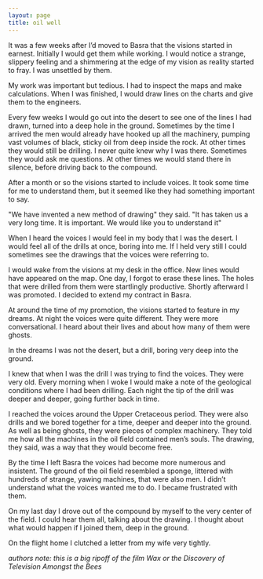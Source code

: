 ```yaml
---
layout: page
title: oil well
---
```


It was a few weeks after I’d moved to Basra that the visions started in earnest. Initially I would get them while working. I would notice a strange, slippery feeling and a shimmering at the edge of my vision as reality started to fray. I was unsettled by them.

My work was important but tedious. I had to inspect the maps and make calculations. When I was finished, I would draw lines on the charts and give them to the engineers. 

Every few weeks I would go out into the desert to see one of the lines I had drawn, turned into a deep hole in the ground. Sometimes by the time I arrived the men would already have hooked up all the machinery, pumping vast volumes of black, sticky oil from deep inside the rock. At other times they would still be drilling. I never quite knew why I was there. Sometimes they would ask me questions. At other times we would stand there in silence, before driving back to the compound. 

After a month or so the visions started to include voices. It took some time for me to understand them, but it seemed like they had something important to say.

"We have invented a new method of drawing" they said. "It has taken us a very long time. It is important. We would like you to understand it"

When I heard the voices I would feel in my body that I was the desert. I would feel all of the drills at once, boring into me. If I held very still I could sometimes see the drawings that the voices were referring to.

I would wake from the visions at my desk in the office. New lines would have appeared on the map. One day, I forgot to erase these lines. The holes that were drilled from them were startlingly productive. Shortly afterward I was promoted. I decided to extend my contract in Basra. 

At around the time of my promotion, the visions started to feature in my dreams. At night the voices were quite different. They were more conversational. I heard about their lives and about how many of them were ghosts.

In the dreams I was not the desert, but a drill, boring very deep into the ground. 

I knew that when I was the drill I was trying to find the voices. They were very old. Every morning when I woke I would make a note of the geological conditions where I had been drilling. Each night the tip of the drill was deeper and deeper, going further back in time.

I reached the voices around the Upper Cretaceous period. They were also drills and we bored together for a time, deeper and deeper into the ground. As well as being ghosts, they were pieces of complex machinery. They told me how all the machines in the oil field contained men’s souls. The drawing, they said, was a way that they would become free.

By the time I left Basra the voices had become more numerous and insistent. The ground of the oil field resembled a sponge, littered with hundreds of strange, yawing machines, that were also men. I didn’t understand what the voices wanted me to do. I became frustrated with them. 

On my last day I drove out of the compound by myself to the very center of the field. I could hear them all, talking about the drawing. I thought about what would happen if I joined them, deep in the ground.

On the flight home I clutched a letter from my wife very tightly.


*authors note: this is a big ripoff of the film Wax or the Discovery of Television Amongst the Bees*
